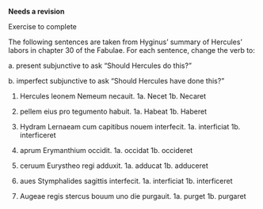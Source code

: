 **Needs a revision**

Exercise to complete

The following sentences are taken from Hyginus’ summary of Hercules’ labors in chapter 30 of the Fabulae. For each sentence, change the verb to:

a. present subjunctive to ask “Should Hercules do this?”

b. imperfect subjunctive to ask “Should Hercules have done this?”

1. Hercules leonem Nemeum necauit.
  1a. Necet
  1b. Necaret
  
2. pellem eius pro tegumento habuit.
  1a. Habeat 
  1b. Haberet
  
3. Hydram Lernaeam cum capitibus nouem interfecit.
  1a. interficiat
  1b. interficeret
  
4. aprum Erymanthium occidit.
  1a. occidat
  1b. occideret
  
5. ceruum Eurystheo regi adduxit.
  1a. adducat
  1b. adduceret
  
6. aues Stymphalides sagittis interfecit.
  1a. interficiat
  1b. interficeret
  
7. Augeae regis stercus bouum uno die purgauit.
  1a. purget
  1b. purgaret
